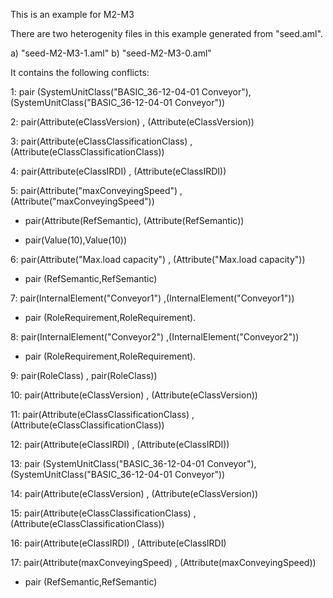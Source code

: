 This is an example for M2-M3

There are two heterogenity files in this example generated from "seed.aml".

a) "seed-M2-M3-1.aml"
b) "seed-M2-M3-0.aml"

It contains the following conflicts:

1: pair (SystemUnitClass("BASIC_36-12-04-01 Conveyor"),(SystemUnitClass("BASIC_36-12-04-01 Conveyor"))

2: pair(Attribute(eClassVersion) , (Attribute(eClassVersion))

3: pair(Attribute(eClassClassificationClass) , (Attribute(eClassClassificationClass))

4: pair(Attribute(eClassIRDI) , (Attribute(eClassIRDI))


5: pair(Attribute("maxConveyingSpeed") , (Attribute("maxConveyingSpeed"))

 - pair(Attribute(RefSemantic), (Attribute(RefSemantic))
 
 - pair(Value(10),Value(10))


6: pair(Attribute("Max.load capacity") , (Attribute("Max.load capacity"))

 - pair (RefSemantic,RefSemantic)


7: pair(InternalElement("Conveyor1") ,(InternalElement("Conveyor1"))
 
 - pair (RoleRequirement,RoleRequirement).


8: pair(InternalElement("Conveyor2") ,(InternalElement("Conveyor2"))
 
 - pair (RoleRequirement,RoleRequirement).


9: pair(RoleClass) , pair(RoleClass))

10: pair(Attribute(eClassVersion) , (Attribute(eClassVersion))

11: pair(Attribute(eClassClassificationClass) , (Attribute(eClassClassificationClass))

12: pair(Attribute(eClassIRDI) , (Attribute(eClassIRDI))  

13: pair (SystemUnitClass("BASIC_36-12-04-01 Conveyor"),(SystemUnitClass("BASIC_36-12-04-01 Conveyor"))

14: pair(Attribute(eClassVersion) , (Attribute(eClassVersion))

15: pair(Attribute(eClassClassificationClass) , (Attribute(eClassClassificationClass))

16: pair(Attribute(eClassIRDI) , (Attribute(eClassIRDI)


17: pair(Attribute(maxConveyingSpeed) , (Attribute(maxConveyingSpeed))

 - pair (RefSemantic,RefSemantic)
 